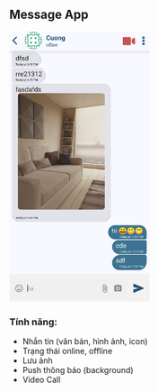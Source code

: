 ## Message App

<img src="https://github.com/ducan3007/Message-App-RN/blob/master/demo/message_screen.PNG" alt="drawing" width="250"/>

### Tính năng:

+ Nhắn tin (văn bản, hình ảnh, icon)
+ Trạng thái online, offline
+ Lưu ảnh
+ Push thông báo (background)
+ Video Call
